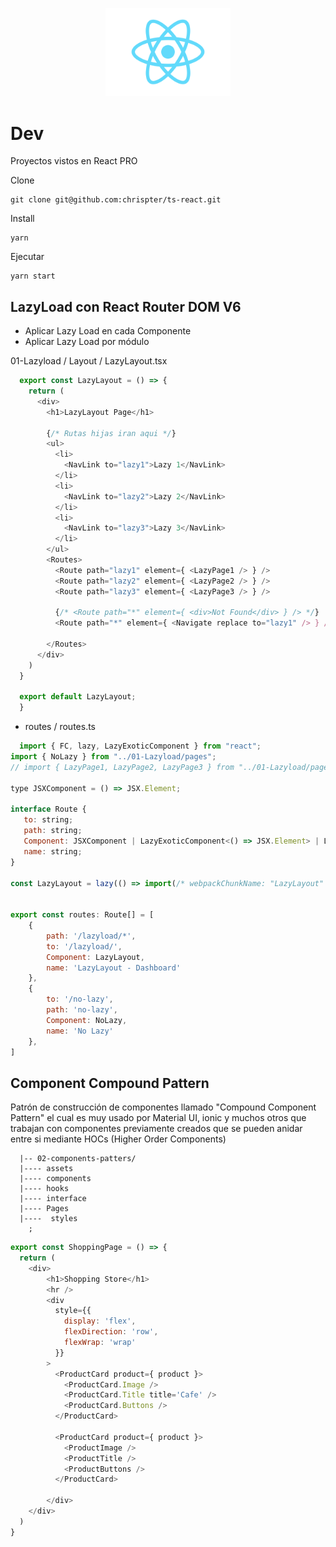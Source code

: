 
<p align="center">
  <a href="https://es.reactjs.org/" target="blank"><img src="./03-react-app/src/logo.svg" width="200" alt="Nest Logo" /></a>
</p>

# Dev

Proyectos vistos en React PRO


Clone
```
git clone git@github.com:chrispter/ts-react.git
````

Install
```
yarn
```

Ejecutar
```
yarn start
```

## LazyLoad con React Router DOM V6

- Aplicar Lazy Load en cada Componente
- Aplicar Lazy Load por módulo

01-Lazyload / Layout / LazyLayout.tsx

```javascript
  export const LazyLayout = () => {
    return (
      <div>
        <h1>LazyLayout Page</h1>

        {/* Rutas hijas iran aqui */}
        <ul>
          <li>
            <NavLink to="lazy1">Lazy 1</NavLink>
          </li>
          <li>
            <NavLink to="lazy2">Lazy 2</NavLink>
          </li>
          <li>
            <NavLink to="lazy3">Lazy 3</NavLink>
          </li>
        </ul>
        <Routes>
          <Route path="lazy1" element={ <LazyPage1 /> } />
          <Route path="lazy2" element={ <LazyPage2 /> } />
          <Route path="lazy3" element={ <LazyPage3 /> } />

          {/* <Route path="*" element={ <div>Not Found</div> } /> */}
          <Route path="*" element={ <Navigate replace to="lazy1" /> } />

        </Routes>
      </div>
    )
  }

  export default LazyLayout;
  }
```

- routes / routes.ts

```javascript
  import { FC, lazy, LazyExoticComponent } from "react";
import { NoLazy } from "../01-Lazyload/pages";
// import { LazyPage1, LazyPage2, LazyPage3 } from "../01-Lazyload/pages";

type JSXComponent = () => JSX.Element;

interface Route {
   to: string;
   path: string;
   Component: JSXComponent | LazyExoticComponent<() => JSX.Element> | LazyExoticComponent<FC<{}>>;
   name: string; 
}

const LazyLayout = lazy(() => import(/* webpackChunkName: "LazyLayout" */ '../01-Lazyload/Layout/LazyLayout'))


export const routes: Route[] = [
    { 
        path: '/lazyload/*', 
        to: '/lazyload/', 
        Component: LazyLayout, 
        name: 'LazyLayout - Dashboard' 
    },
    { 
        to: '/no-lazy', 
        path: 'no-lazy', 
        Component: NoLazy, 
        name: 'No Lazy' 
    },
]
```

## Component Compound Pattern

<p>Patrón de construcción de componentes llamado "Compound Component Pattern" el cual es muy usado por Material UI, ionic y muchos otros que trabajan con componentes previamente creados que se pueden anidar entre si mediante HOCs (Higher Order Components)</p>


```/
  |-- 02-components-patters/
  |---- assets
  |---- components
  |---- hooks
  |---- interface
  |---- Pages
  |----  styles
    ;
```


```javascript
export const ShoppingPage = () => {
  return (
    <div>
        <h1>Shopping Store</h1>
        <hr />
        <div
          style={{
            display: 'flex',
            flexDirection: 'row',
            flexWrap: 'wrap'
          }}
        >
          <ProductCard product={ product }>
            <ProductCard.Image />
            <ProductCard.Title title='Cafe' />
            <ProductCard.Buttons />
          </ProductCard>

          <ProductCard product={ product }>
            <ProductImage />
            <ProductTitle />
            <ProductButtons />
          </ProductCard>  

        </div>
    </div>
  )
}
```